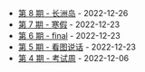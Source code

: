* [第 8 期 - 长洲岛](https://kafka3-github-io.vercel.app/posts/8-长洲岛) - 2022-12-26
* [第 7 期 - 寒假](https://kafka3-github-io.vercel.app/posts/7-寒假) - 2022-12-23
* [第 6 期 - final](https://kafka3-github-io.vercel.app/posts/6-final) - 2022-12-23
* [第 5 期 - 看图说话](https://kafka3-github-io.vercel.app/posts/5-看图说话) - 2022-12-23
* [第 4 期 - 考试周](https://kafka3-github-io.vercel.app/posts/4-考试周) - 2022-12-06
